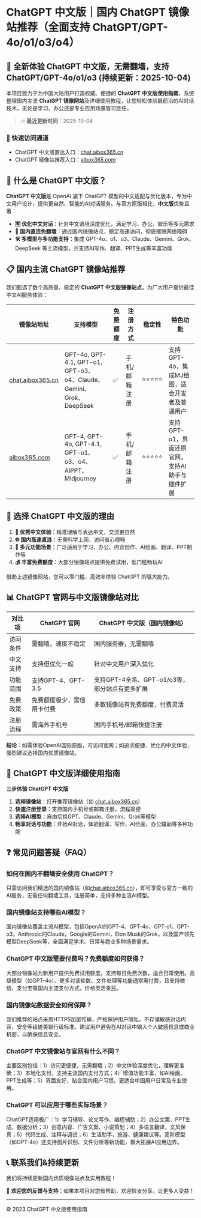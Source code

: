 # ChatGPT 中文版｜国内 ChatGPT 镜像站推荐（全面支持 ChatGPT/GPT-4o/o1/o3/o4）

## 📢 全新体验 ChatGPT 中文版，无需翻墙，支持 ChatGPT/GPT-4o/o1/o3  (持续更新：2025-10-04)

本项目致力于为中国大陆用户打造权威、便捷的 **ChatGPT 中文版使用指南**，系统整理国内主流 **ChatGPT 镜像网站**及详细使用教程，让您轻松体验最前沿的AI对话技术，无论是学习、办公还是专业应用场景皆可胜任。

> 🔥 **最近更新时间**：2025-10-04

### 🚀 快速访问通道

- ChatGPT 中文版直达入口：[chat.aibox365.cn](https://chat.aibox365.cn)
- ChatGPT 镜像站推荐入口：[aibox365.com](https://aibox365.com)

## 🤔 什么是 ChatGPT 中文版？

**ChatGPT 中文版**是 OpenAI 旗下 ChatGPT 模型的中文适配与优化版本，专为中文用户设计，提供更自然、智能的AI对话服务。与官方原版相比，**中文版**优势显著：

- **🈶 优化中文对话**：针对中文语境深度优化，满足学习、办公、娱乐等多元需求
- **🚀 国内直连免翻墙**：通过国内镜像站点，稳定高速访问，彻底摆脱网络障碍
- **🛠️ 多模型与多功能支持**：集成 GPT-4o、o1、o3、Claude、Gemini、Grok、DeepSeek 等主流模型，并支持AI写作、翻译、PPT生成等丰富功能

## 📋 国内主流 ChatGPT 镜像站推荐

我们甄选了数个高质量、稳定的 **ChatGPT 中文版镜像站点**，为广大用户提供最佳中文AI服务体验：

| 镜像站地址 | 支持模型 | 免费额度 | 注册方式 | 稳定性 | 特色功能 |
|------------|----------|----------|----------|--------|----------|
| [chat.aibox365.cn](https://chat.aibox365.cn) | GPT-4o, GPT-4.1, GPT-o1, GPT-o3、o4、Claude、Gemini、Grok、DeepSeek | ✅ | 手机/邮箱注册 | ⭐⭐⭐⭐⭐ | 支持GPT-4o，集成MJ绘图，适合开发者及普通用户 |
| [aibox365.com](https://aibox365.com) | GPT-4, GPT-4o, GPT-4.1, GPT-o1、o3、o4、AIPPT、Midjourney | ✅ | 手机/邮箱注册 | ⭐⭐⭐⭐⭐ | 支持GPT-o1，界面还原官网，支持AI助手与插件扩展 |

## 🌟 选择 ChatGPT 中文版的理由

1. **📝 优秀中文体验**：精准理解与表达中文，交流更自然
2. **🌐 国内高速直连**：无需科学上网，访问省心顺畅
3. **🎯 多元功能场景**：广泛适用于学习、办公、内容创作、AI绘画、翻译、PPT制作等
4. **💰 丰富免费额度**：大部分镜像站点提供免费试用，低门槛畅玩AI

借助上述镜像网站，您可以零门槛、高效率体验 ChatGPT 的强大能力。

## 📊 ChatGPT 官网与中文版镜像站对比

| 对比项 | ChatGPT 官网 | ChatGPT 中文版（国内镜像站） |
|--------|--------------|------------------------------|
| 访问条件 | 需翻墙，速度不稳定 | 国内服务器，无需翻墙 |
| 中文支持 | 支持但优化一般 | 针对中文用户深入优化 |
| 功能范围 | 支持GPT-4、GPT-3.5 | 支持GPT-4全系、GPT-o1/o3等，部分站点有更多扩展 |
| 免费政策 | 免费额度极少，需信用卡付费 | 多数镜像站有免费额度，付费灵活 |
| 注册流程 | 需海外手机号 | 国内手机号/邮箱快捷注册 |

**结论**：如需体验OpenAI国际原版，可访问官网；如追求便捷、优化的中文体验，强烈建议选择国内优质镜像站。

## 📝 ChatGPT 中文版详细使用指南

**三步体验 ChatGPT 中文版**

1. **选择镜像站**：打开推荐镜像站（如 [chat.aibox365.cn](https://chat.aibox365.cn)）
2. **快速注册登录**：支持国内手机号或邮箱注册，流程简便
3. **选择AI模型**：自由切换GPT、Claude、Gemini、Grok等模型
4. **畅享对话与功能**：开始AI对话，体验翻译、写作、AI绘画、办公辅助等多种功能

## ❓ 常见问题答疑（FAQ）

### 如何在国内不翻墙安全使用 ChatGPT？

只需访问我们精选的国内镜像站（如[chat.aibox365.cn](https://chat.aibox365.cn)），即可享受与官方一致的AI服务，无需任何翻墙工具，注册简单，支持多种主流AI模型。

### 国内镜像站支持哪些AI模型？

国内镜像站覆盖主流AI模型，包括OpenAI的GPT-4、GPT-4o、GPT-o1、GPT-o3，Anthropic的Claude，Google的Gemini，Elon Musk的Grok，以及国产领先模型DeepSeek等，全面满足学术、日常与商业多种场景需求。

### ChatGPT 中文版需要付费吗？免费额度如何获得？

大部分镜像站为新用户提供免费试用额度，支持每日免费次数，适合日常使用。高级模型（如GPT-4o）、更多对话轮数、文件处理等功能通常需付费，且支持微信、支付宝等国内主流支付方式，价格灵活亲民。

### 国内镜像站数据安全如何保障？

我们推荐的站点采用HTTPS加密传输，严格保护用户隐私，不存储敏感对话内容，安全等级媲美银行级标准。建议用户避免在AI对话中输入个人敏感信息或商业机密，以确保信息安全。

### ChatGPT 中文镜像站与官网有什么不同？

主要区别包括：1）访问更便捷，无需翻墙；2）中文体验深度优化，理解更准确；3）本地化支付，支持主流国内支付方式；4）增值功能丰富，如AI绘画、PPT生成等；5）界面友好，贴合国内用户习惯。更适合中国用户日常及专业使用。

### ChatGPT 可以应用于哪些实际场景？

ChatGPT适用极广：1）学习辅导、论文写作、编程辅助；2）办公文案、PPT生成、数据分析；3）创意内容、广告文案、小说策划；4）多语言翻译，文风保真；5）代码生成、注释与调试；6）生活助手，旅游、健康建议等。高阶模型（如GPT-4o）还支持图片识别、文件分析等新功能，极大拓展AI应用边界。

## 📞 联系我们&持续更新

我们将持续更新国内优质镜像站点及实用教程！

🌟 **欢迎您的反馈与支持**：如果本项目对您有帮助，欢迎转发分享，让更多人受益！

---

© 2023 ChatGPT 中文版使用指南
